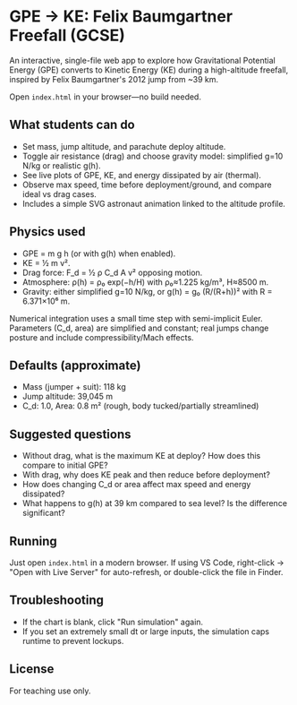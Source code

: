 # GPE → KE: Felix Baumgartner Freefall (GCSE)

An interactive, single-file web app to explore how Gravitational Potential Energy (GPE) converts to Kinetic Energy (KE) during a high-altitude freefall, inspired by Felix Baumgartner's 2012 jump from ~39 km.

Open `index.html` in your browser—no build needed.

## What students can do

- Set mass, jump altitude, and parachute deploy altitude.
- Toggle air resistance (drag) and choose gravity model: simplified g=10 N/kg or realistic g(h).
- See live plots of GPE, KE, and energy dissipated by air (thermal).
- Observe max speed, time before deployment/ground, and compare ideal vs drag cases.
- Includes a simple SVG astronaut animation linked to the altitude profile.

## Physics used

- GPE = m g h (or with g(h) when enabled).
- KE = ½ m v².
- Drag force: F_d = ½ ρ C_d A v² opposing motion.
- Atmosphere: ρ(h) = ρ₀ exp(−h/H) with ρ₀≈1.225 kg/m³, H≈8500 m.
- Gravity: either simplified g=10 N/kg, or g(h) = g₀ (R/(R+h))² with R = 6.371×10⁶ m.

Numerical integration uses a small time step with semi-implicit Euler. Parameters (C_d, area) are simplified and constant; real jumps change posture and include compressibility/Mach effects.

## Defaults (approximate)

- Mass (jumper + suit): 118 kg
- Jump altitude: 39,045 m
- C_d: 1.0, Area: 0.8 m² (rough, body tucked/partially streamlined)

## Suggested questions

- Without drag, what is the maximum KE at deploy? How does this compare to initial GPE?
- With drag, why does KE peak and then reduce before deployment?
- How does changing C_d or area affect max speed and energy dissipated?
- What happens to g(h) at 39 km compared to sea level? Is the difference significant?

## Running

Just open `index.html` in a modern browser. If using VS Code, right-click → "Open with Live Server" for auto-refresh, or double-click the file in Finder.

## Troubleshooting

- If the chart is blank, click "Run simulation" again.
- If you set an extremely small dt or large inputs, the simulation caps runtime to prevent lockups.

## License

For teaching use only.
